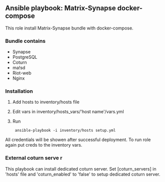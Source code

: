 ## Ansible playbook: Matrix-Synapse docker-compose

This role install Matrix-Synapse bundle with docker-compose.

### Bundle contains
- Synapse
- PostgreSQL
- Coturn
- ma!sd
- Riot-web
- Nginx


### Installation

1. Add hosts to inventory/hosts file
2. Edit vars in inventory/hosts_vars/'host name'/vars.yml
3. Run 

	    ansible-playbook -i inventory/hosts setup.yml

All credentials will be showen after successful deployment. To run role again put creds to the inventory vars.

### External coturn serve r

This playbook can install dedicated coturn server. Set [coturn_servers] in 'hosts' file and 'coturn_enabled' to 'false' to setup dedicated coturn server. 
